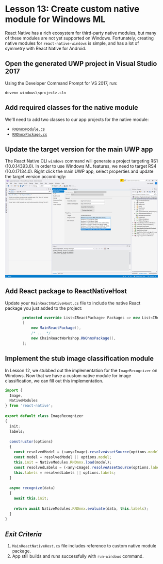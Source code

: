 # Lesson 13: Create custom native module for Windows ML

React Native has a rich ecosystem for third-party native modules, but many of these modules are not yet supported on Windows. Fortunately, creating native modules for `react-native-windows` is simple, and has a lot of symmetry with React Native for Android.

## Open the generated UWP project in Visual Studio 2017

Using the Developer Command Prompt for VS 2017, run:
```
devenv windows\<project>.sln
```

## Add required classes for the native module

We'll need to add two classes to our app projects for the native module:
- [`RNOnnxModule.cs`](https://gist.github.com/rozele/9acb6ee6631a3c15918c7deb5afaf166)
- [`RNOnnxPackage.cs`](https://gist.github.com/rozele/639d05321d319be59d8376b760e79794)

## Update the target version for the main UWP app

The React Native CLI `windows` command will generate a project targeting RS1 (10.0.14393.0). In order to use Windows ML features, we need to target RS4 (10.0.17134.0). Right click the main UWP app, select properties and update the target version accordingly:
![Update Target Version](./img/TargetVersion.png)

## Add React package to ReactNativeHost

Update your `MainReactNativeHost.cs` file to include the native React package you just added to the project:
```csharp
        protected override List<IReactPackage> Packages => new List<IReactPackage>
        {
            new MainReactPackage(),
            /* ... */
            new ChainReactWorkshop.RNOnnxPackage(),
        };
```

## Implement the stub image classification module

In Lesson 12, we stubbed out the implementation for the `ImageRecognizer` on Windows. Now that we have a custom native module for image classification, we can fill out this implementation.

```js
import { 
  Image,
  NativeModules 
} from 'react-native';

export default class ImageRecognizer
{
  init;
  labels;

  constructor(options)
  {
    const resolvedModel = (<any>Image).resolveAssetSource(options.model).uri;
    const model = resolvedModel || options.model;
    this.init = NativeModules.RNOnnx.load(model);
    const resolvedLabels = (<any>Image).resolveAssetSource(options.labels).uri;
    this.labels = resolvedLabels || options.labels;
  }

  async recognize(data)
  {
    await this.init;

    return await NativeModules.RNOnnx.evaluate(data, this.labels);
  }
}
```

## _Exit Criteria_
1. `MainReactNativeHost.cs` file includes reference to custom native module package.
2. App still builds and runs successfully with `run-windows` command.
